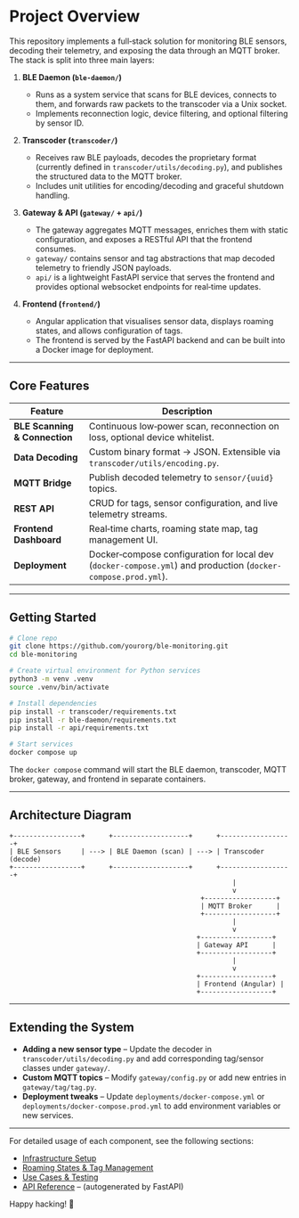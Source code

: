 # Project Overview

This repository implements a full‑stack solution for monitoring BLE sensors, decoding their telemetry, and exposing the data through an MQTT broker.  
The stack is split into three main layers:

1. **BLE Daemon (`ble-daemon/`)**  
   - Runs as a system service that scans for BLE devices, connects to them, and forwards raw packets to the transcoder via a Unix socket.  
   - Implements reconnection logic, device filtering, and optional filtering by sensor ID.

2. **Transcoder (`transcoder/`)**  
   - Receives raw BLE payloads, decodes the proprietary format (currently defined in `transcoder/utils/decoding.py`), and publishes the structured data to the MQTT broker.  
   - Includes unit utilities for encoding/decoding and graceful shutdown handling.

3. **Gateway & API (`gateway/` + `api/`)**  
   - The gateway aggregates MQTT messages, enriches them with static configuration, and exposes a RESTful API that the frontend consumes.  
   - `gateway/` contains sensor and tag abstractions that map decoded telemetry to friendly JSON payloads.  
   - `api/` is a lightweight FastAPI service that serves the frontend and provides optional websocket endpoints for real‑time updates.

4. **Frontend (`frontend/`)**  
   - Angular application that visualises sensor data, displays roaming states, and allows configuration of tags.  
   - The frontend is served by the FastAPI backend and can be built into a Docker image for deployment.

---

## Core Features

| Feature | Description |
|---------|-------------|
| **BLE Scanning & Connection** | Continuous low‑power scan, reconnection on loss, optional device whitelist. |
| **Data Decoding** | Custom binary format → JSON. Extensible via `transcoder/utils/encoding.py`. |
| **MQTT Bridge** | Publish decoded telemetry to `sensor/{uuid}` topics. |
| **REST API** | CRUD for tags, sensor configuration, and live telemetry streams. |
| **Frontend Dashboard** | Real‑time charts, roaming state map, tag management UI. |
| **Deployment** | Docker‑compose configuration for local dev (`docker-compose.yml`) and production (`docker-compose.prod.yml`). |

---

## Getting Started

```bash
# Clone repo
git clone https://github.com/yourorg/ble-monitoring.git
cd ble-monitoring

# Create virtual environment for Python services
python3 -m venv .venv
source .venv/bin/activate

# Install dependencies
pip install -r transcoder/requirements.txt
pip install -r ble-daemon/requirements.txt
pip install -r api/requirements.txt

# Start services
docker compose up
```

The `docker compose` command will start the BLE daemon, transcoder, MQTT broker, gateway, and frontend in separate containers.

---

## Architecture Diagram

```
+-----------------+      +-------------------+      +------------------+
| BLE Sensors     | ---> | BLE Daemon (scan) | ---> | Transcoder (decode)
+-----------------+      +-------------------+      +------------------+
                                                        |
                                                        v
                                                +------------------+
                                                | MQTT Broker      |
                                                +------------------+
                                                        |
                                                        v
                                               +------------------+
                                               | Gateway API      |
                                               +------------------+
                                                        |
                                                        v
                                               +------------------+
                                               | Frontend (Angular) |
                                               +------------------+
```

---

## Extending the System

- **Adding a new sensor type** – Update the decoder in `transcoder/utils/decoding.py` and add corresponding tag/sensor classes under `gateway/`.  
- **Custom MQTT topics** – Modify `gateway/config.py` or add new entries in `gateway/tag/tag.py`.  
- **Deployment tweaks** – Update `deployments/docker-compose.yml` or `deployments/docker-compose.prod.yml` to add environment variables or new services.

---

For detailed usage of each component, see the following sections:

- [Infrastructure Setup](infrastructure.md)  
- [Roaming States & Tag Management](roaming_states.md)  
- [Use Cases & Testing](use_cases_and_testing.md)  
- [API Reference](api/api.py) – (autogenerated by FastAPI)

Happy hacking! 🎉



